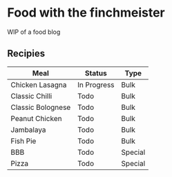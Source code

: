 # Food with the finchmeister
WIP of a food blog
## Recipies

| Meal | Status | Type |
|------|--------|------|
| Chicken Lasagna| In Progress |Bulk|
| Classic Chilli |Todo|Bulk|
| Classic Bolognese |Todo|Bulk|
| Peanut Chicken |Todo|Bulk|
| Jambalaya |Todo|Bulk|
| Fish Pie | Todo | Bulk|
| BBB | Todo | Special |
| Pizza | Todo | Special |

